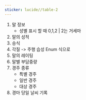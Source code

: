 ```yaml
---
sticker: lucide//table-2
---
```

1. 말 정보
	* 성별 표시 할 때 0,1,2 | 2는 거세마
2. 말의 성적
3. 승식
4. 각질 -> 주행 습성 Enum 식으로
5. 말의 레이팅
6. 말별 부담중량
7. 경주 종류
	* 특별 경주
	* 일반 경주
	* 대상 경주
8. 경마 당일 날씨 기록


